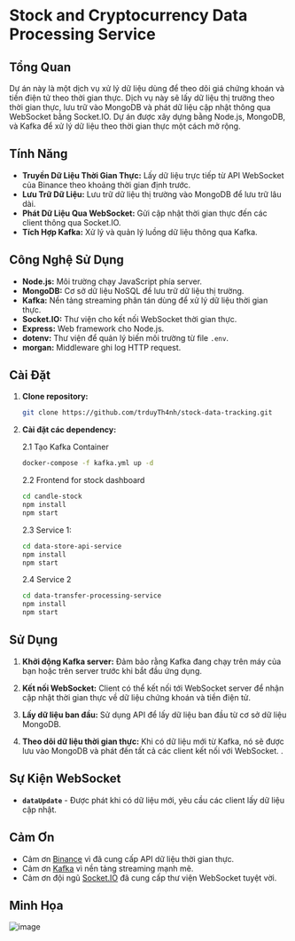 # Stock and Cryptocurrency Data Processing Service

## Tổng Quan

Dự án này là một dịch vụ xử lý dữ liệu dùng để theo dõi giá chứng khoán và tiền điện tử theo thời gian thực. Dịch vụ này sẽ lấy dữ liệu thị trường theo thời gian thực, lưu trữ vào MongoDB và phát dữ liệu cập nhật thông qua WebSocket bằng Socket.IO. Dự án được xây dựng bằng Node.js, MongoDB, và Kafka để xử lý dữ liệu theo thời gian thực một cách mở rộng.

## Tính Năng

- **Truyền Dữ Liệu Thời Gian Thực:** Lấy dữ liệu trực tiếp từ API WebSocket của Binance theo khoảng thời gian định trước.
- **Lưu Trữ Dữ Liệu:** Lưu trữ dữ liệu thị trường vào MongoDB để lưu trữ lâu dài.
- **Phát Dữ Liệu Qua WebSocket:** Gửi cập nhật thời gian thực đến các client thông qua Socket.IO.
- **Tích Hợp Kafka:** Xử lý và quản lý luồng dữ liệu thông qua Kafka.

## Công Nghệ Sử Dụng

- **Node.js:** Môi trường chạy JavaScript phía server.
- **MongoDB:** Cơ sở dữ liệu NoSQL để lưu trữ dữ liệu thị trường.
- **Kafka:** Nền tảng streaming phân tán dùng để xử lý dữ liệu thời gian thực.
- **Socket.IO:** Thư viện cho kết nối WebSocket thời gian thực.
- **Express:** Web framework cho Node.js.
- **dotenv:** Thư viện để quản lý biến môi trường từ file `.env`.
- **morgan:** Middleware ghi log HTTP request.


## Cài Đặt

1. **Clone repository:**
    ```bash
    git clone https://github.com/trduyTh4nh/stock-data-tracking.git
    ```

2. **Cài đặt các dependency:**
   
    2.1 Tạo Kafka Container
    ```bash
    docker-compose -f kafka.yml up -d
    ```
   2.2 Frontend for stock dashboard
    ```bash
    cd candle-stock
    npm install
    npm start
    ```
   2.3 Service 1: 
   ```bash
   cd data-store-api-service
   npm install
   npm start
   ```
   2.4 Service 2
   ```bash
   cd data-transfer-processing-service
   npm install
   npm start
   ```

## Sử Dụng

1. **Khởi động Kafka server:**
   Đảm bảo rằng Kafka đang chạy trên máy của bạn hoặc trên server trước khi bắt đầu ứng dụng.

2. **Kết nối WebSocket:**
   Client có thể kết nối tới WebSocket server để nhận cập nhật thời gian thực về dữ liệu chứng khoán và tiền điện tử.

3. **Lấy dữ liệu ban đầu:**
   Sử dụng API để lấy dữ liệu ban đầu từ cơ sở dữ liệu MongoDB.

4. **Theo dõi dữ liệu thời gian thực:**
   Khi có dữ liệu mới từ Kafka, nó sẽ được lưu vào MongoDB và phát đến tất cả các client kết nối với WebSocket.
.

## Sự Kiện WebSocket

- **`dataUpdate`** - Được phát khi có dữ liệu mới, yêu cầu các client lấy dữ liệu cập nhật.

## Cảm Ơn

- Cảm ơn [Binance](https://www.binance.com/) vì đã cung cấp API dữ liệu thời gian thực.
- Cảm ơn [Kafka](https://kafka.apache.org/) vì nền tảng streaming mạnh mẽ.
- Cảm ơn đội ngũ [Socket.IO](https://socket.io/) đã cung cấp thư viện WebSocket tuyệt vời.

 ## Minh Họa
![image](https://github.com/user-attachments/assets/003fd20d-7605-4c70-aa9f-920d1b48f89a)

